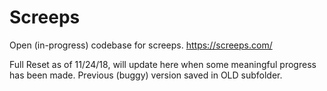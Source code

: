 # Screeps

Open (in-progress) codebase for screeps.
https://screeps.com/

Full Reset as of 11/24/18, will update here when some meaningful progress has been made.
Previous (buggy) version saved in OLD subfolder.
